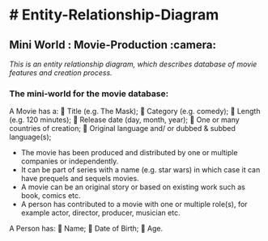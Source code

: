  <h1> # Entity-Relationship-Diagram </h1> 
 
 <h2> Mini World : Movie-Production :camera: </h2>
 
*This is an entity relationship diagram, which describes database of movie features and creation process.*


<h3> The mini-world for the movie database: </h3>

A Movie has a:
:pushpin: Title (e.g. The Mask);
:pushpin: Category (e.g. comedy);
:pushpin: Length (e.g. 120 minutes);
:pushpin: Release date (day, month, year);
:pushpin: One or many countries of creation;
:pushpin: Original language and/ or dubbed & subbed language(s);

* The movie has been produced and distributed by one or multiple companies or independently. 
* It can be part of series with a name (e.g. star wars) in which case it can have prequels and sequels movies. 
* A movie can be an original story or based on existing work such as book, comics etc.
* A person has contributed to a movie with one or multiple role(s), for example actor, director, producer, musician etc.

A Person has:
:pushpin: Name;
:pushpin: Date of Birth;
:pushpin: Age.


